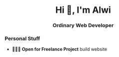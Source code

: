 <h1 align="center">Hi 👋, I'm Alwi</h1>
<h3 align="center">Ordinary Web Developer</h3>

### Personal Stuff
- 👨🏼‍💻 **Open for Freelance Project** build website
<!--
- 📫 How to reach me: [Linkedin](https://linkedin.com) or email me at **@gmail.com**  ;

<h3>Things I code with 💻</h3>
<p>
  <img alt="Go" src="https://img.shields.io/badge/-Go-45b8d8?style=flat-square&logo=go&logoColor=white" />
  <img alt="PHP" src="https://img.shields.io/badge/-PHP-7B1FA2?style=flat-square&logo=php&logoColor=white" />
  <img alt="React" src="https://img.shields.io/badge/-React-0175C2?style=flat-square&logo=react&logoColor=white" />
  <img alt="Javascript" src="https://img.shields.io/badge/-JavaScript-F7DF1E?style=flat-square&logo=javascript&logoColor=white" />
  <img alt="git" src="https://img.shields.io/badge/-Git-F05032?style=flat-square&logo=git&logoColor=white" />
  <img alt="Docker" src="https://img.shields.io/badge/-Docker-03A9F4?style=flat-square&logo=docker&logoColor=white" />
  <img alt="Laravel" src="https://img.shields.io/badge/-Laravel-F44336?style=flat-square&logo=laravel&logoColor=white" />
  <img alt="Codeigniter" src="https://img.shields.io/badge/CodeIgniter-%23EF4223.svg?style=flat-square&logo=codeIgniter&logoColor=white" />
</p>
-->
